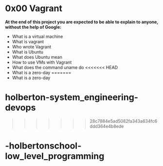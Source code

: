 # 0x00 Vagrant 

**At the end of this project you are expected to be able to explain to anyone, without the help of Google:**

- What is a virtual machine
- What is vagrant
- Who wrote Vagrant
- What is Ubuntu
- What does Ubuntu mean
- How to use VMs with Vagrant
- What does the command uname do
<<<<<<< HEAD
- What is a zero-day
=======
- What is a zero-day
# holberton-system_engineering-devops
>>>>>>> 28c7884e5ad5082fa343a634fc6ddd364e4b8ede
# -holbertonschool-low_level_programming
